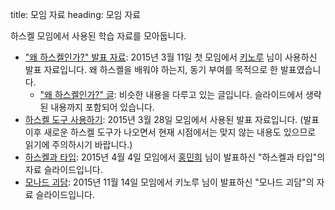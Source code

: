title: 모임 자료
heading: 모임 자료

하스켈 모임에서 사용된 학습 자료를 모아둡니다.

- ["왜 하스켈인가?" 발표 자료](/static/doc/2015-03-11.pdf): 2015년 3월 11일 첫 모임에서 [키노루](https://e.xtendo.org/) 님이 사용하신 발표 자료입니다. 왜 하스켈을 배워야 하는지, 동기 부여를 목적으로 한 발표였습니다.
    - ["왜 하스켈인가?" 글](https://e.xtendo.org/haskell/ko/why): 비슷한 내용을 다루고 있는 글입니다. 슬라이드에서 생략된 내용까지 포함되어 있습니다.
- [하스켈 도구 사용하기](/static/doc/2015-03-28.pdf): 2015년 3월 28일 모임에서 사용된 발표 자료입니다. (발표 이후 새로운 하스켈 도구가 나오면서 현재 시점에서는 맞지 않는 내용도 있으므로 읽기에 주의하시기 바랍니다.)
- [하스켈과 타입](https://speakerdeck.com/minhee/haseukelgwa-taib): 2015년 4월 4일 모임에서 [홍민희](http://hongminhee.org/) 님이 발표하신 "하스켈과 타입"의 자료 슬라이드입니다.
- [모나드 괴담](https://e.xtendo.org/haskell/ko/monad_fear/slide): 2015년 11월 14일 모임에서 키노루 님이 발표하신 "모나드 괴담"의 자료 슬라이드입니다.

